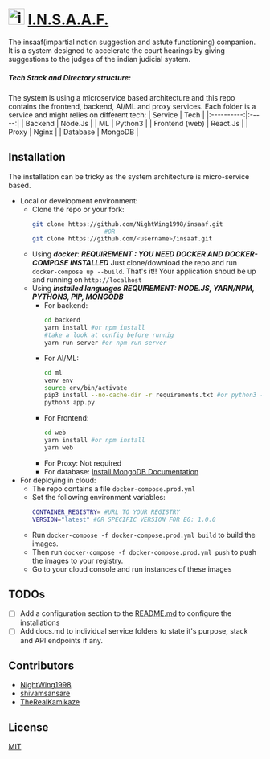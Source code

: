 # <img src="http://insaaf.westindia.cloudapp.azure.com/law.png" alt="insaaf logo" width=32 height=32 > [I.N.S.A.A.F.](https://insaaf.westindia.cloudapp.azure.com/)

The insaaf(impartial notion suggestion and astute functioning) companion. It is a system designed to accelerate the court hearings by giving suggestions to the judges of the indian judicial system.

##### Tech Stack and Directory structure:

The system is using a microservice based architecture and this repo contains the frontend, backend, AI/ML and proxy services. Each folder is a service and might relies on different tech:
| Service | Tech |
|:----------:|:-----:|
| Backend | Node.Js |
| ML | Python3 |
| Frontend (web) | React.Js |
| Proxy | Nginx |
| Database | MongoDB |

## Installation

The installation can be tricky as the system architecture is micro-service based.

- Local or development environment:
  - Clone the repo or your fork:
    ```bash
    git clone https://github.com/NightWing1998/insaaf.git
                        #OR
    git clone https://github.com/<username>/insaaf.git
    ```
  - Using **_docker_**:
    **_REQUIREMENT : YOU NEED DOCKER AND DOCKER-COMPOSE INSTALLED_**
    Just clone/download the repo and run `docker-compose up --build`. That's it!! Your application shoud be up and running on `http://localhost`
  - Using **_installed languages_**
    **_REQUIREMENT: NODE.JS, YARN/NPM, PYTHON3, PIP, MONGODB_**
    - For backend:
      ```bash
      cd backend
      yarn install #or npm install
      #take a look at config before runnig
      yarn run server #or npm run server
      ```
    - For AI/ML:
      ```bash
      cd ml
      venv env
      source env/bin/activate
      pip3 install --no-cache-dir -r requirements.txt #or python3 -m pip install --no-cache-dir -r requirements.txt
      python3 app.py
      ```
    - For Frontend:
      ```bash
      cd web
      yarn install #or npm install
      yarn web
      ```
    - For Proxy:
      Not required
    - For database:
      [Install MongoDB Documentation](https://docs.mongodb.com/manual/installation/)
- For deploying in cloud:
  - The repo contains a file `docker-compose.prod.yml`
  - Set the following environment variables:
    ```bash
    CONTAINER_REGISTRY= #URL TO YOUR REGISTRY
    VERSION="latest" #OR SPECIFIC VERSION FOR EG: 1.0.0
    ```
  - Run `docker-compose -f docker-compose.prod.yml build` to build the images.
  - Then run `docker-compose -f docker-compose.prod.yml push` to push the images to your registry.
  - Go to your cloud console and run instances of these images

## TODOs

- [ ] Add a configuration section to the [README.md](#) to configure the installations
- [ ] Add docs.md to individual service folders to state it's purpose, stack and API endpoints if any.

## Contributors

- [NightWing1998](https://github.com/NightWing1998)
- [shivamsansare](https://github.com/shivamsansare)
- [TheRealKamikaze](https://github.com/TheRealKamikaze)

## License

[MIT](LICENSE)

